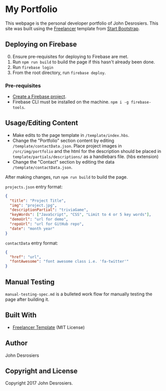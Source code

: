 # My Portfolio

This webpage is the personal developer portfolio of John Desrosiers. This site was built using the [Freelancer](https://startbootstrap.com/template-overviews/freelancer/) template from [Start Bootstrap](https://startbootstrap.com/).

## Deploying on Firebase

0. Ensure pre-requisites for deploying to Firebase are met.
1. Run `npm run build` to build the page if this hasn't already been done.
1. Run `firebase login`
1. From the root directory, run `firebase deploy`.

### Pre-requisites

- [Create a Firebase project](https://firebase.google.com/docs/web/setup).
- Firebase CLI must be installed on the machine. `npm i -g firebase-tools`.

## Usage/Editing Content

- Make edits to the page template in `/template/index.hbs`.
- Change the "Portfolio" section content by editing `/template/contactData.json`. Place project images in `/src/img/portfolio` and the html for the description should be placed in `template/partials/descriptions/` as a handlebars file. (hbs extension)
- Change the "Contact" section by editing the data `/template/contactData.json`.

After making changes, run `npm run build` to build the page.

`projects.json` entry format:

```json
{
  "title": "Project Title",
  "img": "project.jpg",
  "descriptionPartial": "triviaGame",
  "keyWords": ["JavaScript", "CSS", "Limit to 4 or 5 key words"],
  "demoUrl": "url for demo",
  "repoUrl": "url for GitHub repo",
  "date": "month year"
}
```

`contactData` entry format:

```json
{
  "href": "url",
  "fontAwesome": "font awesome class i.e. 'fa-twitter'"
}
```

## Manual Testing

`manual-testing-spec.md` is a bulleted work flow for manually testing the page after building it.

## Built With

- [Freelancer Template](https://startbootstrap.com/template-overviews/freelancer/) (MIT License)

## Author

John Desrosiers

## Copyright and License

Copyright 2017 John Desrosiers.
